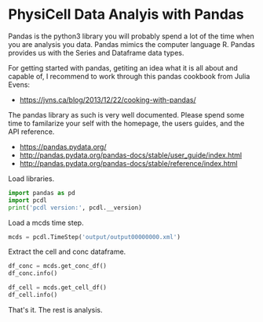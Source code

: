 
# PhysiCell Data Analyis with Pandas

Pandas is the python3 library you will probably spend a lot of the time when you are analysis you data.
Pandas mimics the computer language R.
Pandas provides us with the Series and Dataframe data types.

For getting started with pandas, getiting an idea what it is all about and capable of,
I recommend to work through this pandas cookbook from Julia Evens:
+ https://jvns.ca/blog/2013/12/22/cooking-with-pandas/

The pandas library as such is very well documented.
Please spend some time to familarize your self with the homepage, the users guides, and the API reference.
+ https://pandas.pydata.org/
+ http://pandas.pydata.org/pandas-docs/stable/user_guide/index.html
+ http://pandas.pydata.org/pandas-docs/stable/reference/index.html


Load libraries.

```python
import pandas as pd
import pcdl
print('pcdl version:', pcdl.__version)
```

Load a mcds time step.

```python
mcds = pcdl.TimeStep('output/output00000000.xml')
```

Extract the cell and conc dataframe.

```python
df_conc = mcds.get_conc_df()
df_conc.info()
```
```python
df_cell = mcds.get_cell_df()
df_cell.info()
```

That's it. The rest is analysis.
